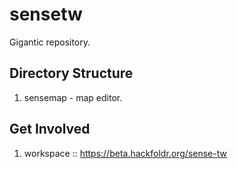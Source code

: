 # sensetw

Gigantic repository.

## Directory Structure
1. sensemap - map editor.

## Get Involved
1. workspace :: https://beta.hackfoldr.org/sense-tw
